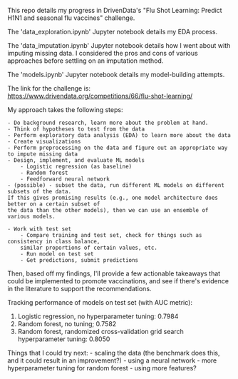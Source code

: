 This repo details my progress in DrivenData's "Flu Shot Learning: Predict H1N1 and seasonal flu vaccines" challenge. 

The 'data_exploration.ipynb' Jupyter notebook details my EDA process. 

The 'data_imputation.ipynb' Jupyter notebook details how I went about with imputing missing data. I considered the pros and cons of various approaches before settling on an imputation method. 

The 'models.ipynb' Jupyter notebook details my model-building attempts.

The link for the challenge is: https://www.drivendata.org/competitions/66/flu-shot-learning/

My approach takes the following steps:


	- Do background research, learn more about the problem at hand.
	- Think of hypotheses to test from the data
	- Perform exploratory data analysis (EDA) to learn more about the data
	- Create visualizations
	- Perform preprocessing on the data and figure out an appropriate way to impute missing data
	- Design, implement, and evaluate ML models
		- Logistic regression (as baseline)
		- Random forest
		- Feedforward neural network	
	- (possible) - subset the data, run different ML models on different subsets of the data. 
	If this gives promising results (e.g., one model architecture does better on a certain subset of 
	the data than the other models), then we can use an ensemble of various models.
	
	- Work with test set
		- Compare training and test set, check for things such as consistency in class balance, 
		similar proportions of certain values, etc.
		- Run model on test set
		- Get predictions, submit predictions
		
		
Then, based off my findings, I'll provide a few actionable takeaways that could be implemented to promote vaccinations, and see if there's evidence in the literature to support the recommendations.

Tracking performance of models on test set (with AUC metric):

1. Logistic regression, no hyperparameter tuning: 0.7984 
2. Random forest, no tuning; 0.7582
3. Random forest, randomized cross-validation grid search hyperparameter tuning: 0.8050

Things that I could try next:
	- scaling the data (the benchmark does this, and it could result in an improvement?)
	- using a neural network
	- more hyperparameter tuning for random forest
	- using more features?